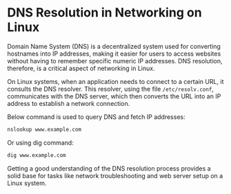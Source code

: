 # DNS Resolution in Networking on Linux

Domain Name System (DNS) is a decentralized system used for converting hostnames into IP addresses, making it easier for users to access websites without having to remember specific numeric IP addresses. DNS resolution, therefore, is a critical aspect of networking in Linux.

On Linux systems, when an application needs to connect to a certain URL, it consults the DNS resolver. This resolver, using the file `/etc/resolv.conf`, communicates with the DNS server, which then converts the URL into an IP address to establish a network connection.

Below command is used to query DNS and fetch IP addresses:

```bash
nslookup www.example.com
```

Or using dig command:

```bash
dig www.example.com
```

Getting a good understanding of the DNS resolution process provides a solid base for tasks like network troubleshooting and web server setup on a Linux system.